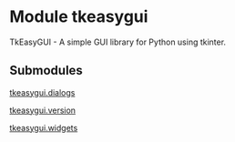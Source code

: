# Module tkeasygui

TkEasyGUI - A simple GUI library for Python using tkinter.

## Submodules

[tkeasygui.dialogs](dialogs-py.md)

[tkeasygui.version](version-py.md)

[tkeasygui.widgets](widgets-py.md)